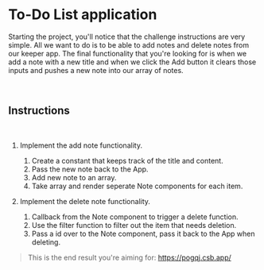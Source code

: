 # To-Do List application 


Starting the project, you'll notice that the challenge instructions are very simple. All we want to do is to be able to add notes and delete notes from our keeper app. The final functionality that you're looking for is when we add a note with a new title and when we click the Add button it clears those inputs and pushes a new note into our array of notes.

<br>

## Instructions

<br>

1. Implement the add note functionality.
    1. Create a constant that keeps track of the title and content.
    2. Pass the new note back to the App.
    3. Add new note to an array.
    4. Take array and render seperate Note components for each item.

2. Implement the delete note functionality.
    1. Callback from the Note component to trigger a delete function.
    2. Use the filter function to filter out the item that needs deletion.
    3. Pass a id over to the Note component, pass it back to the App when deleting.

> This is the end result you're aiming for:
> https://pogqj.csb.app/

<br>